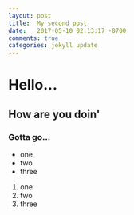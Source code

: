 ```yaml
---
layout: post
title:  My second post
date:   2017-05-10 02:13:17 -0700
comments: true
categories: jekyll update
---
```

# Hello...
## How are you doin'
### Gotta go...

- one
- two
- three

1. one
2. two
3. three
